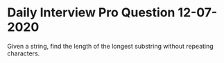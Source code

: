# Daily Interview Pro Question 12-07-2020
Given a string, find the length of the longest substring without repeating characters. 
